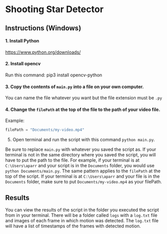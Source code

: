 # Shooting Star Detector

## Instructions (Windows)

#### 1. Install Python

https://www.python.org/downloads/

#### 2. Install opencv

Run this command: pip3 install opencv-python

#### 3. Copy the contents of `main.py` into a file on your own computer.

You can name the file whatever you want but the file extension must be `.py`

#### 4. Change the `filePath` at the top of the file to the path of your video file. 

Example: 

```py
filePath = "Documents/my-video.mp4"
```

5. Open terminal and run the script with this command `python main.py`. 

Be sure to replace `main.py` with whatever you saved the script as. If your terminal is not in the same directory where you saved the script, you will have to put the path to the file. For example, if your terminal is at `C:\Users\aparr` and your script is in the `Documents` folder, you would use `python Documents/main.py`. The same pattern applies to the `filePath` at the top of the script. If your terminal is at `C:\Users\aparr` and your file is in the `Documents` folder, make sure to put `Documents/my-video.mp4` as your filePath.


## Results

You can view the results of the script in the folder you executed the script from in your terminal. There will be a folder called `logs` with a `log.txt` file and images of each frame in which motion was detected. The `log.txt` file will have a list of timestamps of the frames with detected motion.

